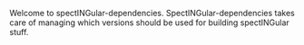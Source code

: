 Welcome to spectINGular-dependencies. SpectINGular-dependencies takes care of managing which versions should be used for building spectINGular stuff.

